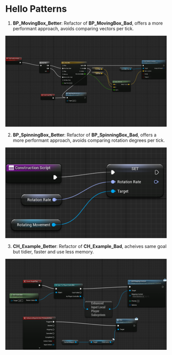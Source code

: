 # Hello Patterns
1. **BP_MovingBox_Better**: Refactor of **BP_MovingBox_Bad**, offers a more performant approach, avoids comparing vectors per tick.<br>
<div align="center"> <img src="https://github.com/Yunxiang-Li/Unreal5_GameProgrammingPatterns/blob/main/Screenshots/BP_MovingBox_Better.png"/> </div>

2. **BP_SpinningBox_Better**: Refactor of **BP_SpinningBox_Bad**, offers a more performant approach, avoids comparing rotation degrees per tick.<br>
<div align="center"> <img src="https://github.com/Yunxiang-Li/Unreal5_GameProgrammingPatterns/blob/main/Screenshots/BP_SpinningBox_Better.png"/> </div>

3. **CH_Example_Better**: Refactor of **CH_Example_Bad**, acheives same goal but tidier, faster and use less memory.
<div align="center"> <img src="https://github.com/Yunxiang-Li/Unreal5_GameProgrammingPatterns/blob/main/Screenshots/CH_Example_Better.png"/> </div>
